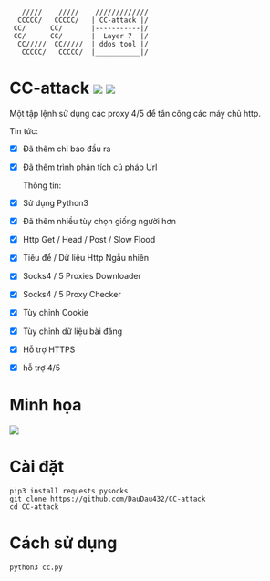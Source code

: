        /////    /////    /////////////
      CCCCC/   CCCCC/   | CC-attack |/
     CC/      CC/       |-----------|/ 
     CC/      CC/       |  Layer 7  |/ 
      CC/////  CC/////  | ddos tool |/ 
       CCCCC/   CCCCC/  |___________|/

# CC-attack ![](https://img.shields.io/badge/Version-3.6-brightgreen.svg) ![](https://img.shields.io/badge/license-GPLv2-blue.svg)
  Một tập lệnh sử dụng các proxy 4/5 để tấn công các máy chủ http.

Tin tức:
- [x] Đã thêm chỉ báo đầu ra
- [x] Đã thêm trình phân tích cú pháp Url

  Thông tin:
- [x] Sử dụng Python3
- [x] Đã thêm nhiều tùy chọn giống người hơn
- [x] Http Get / Head / Post / Slow Flood
- [x] Tiêu đề / Dữ liệu Http Ngẫu nhiên
- [x] Socks4 / 5 Proxies Downloader
- [x] Socks4 / 5 Proxy Checker
- [x] Tùy chỉnh Cookie
- [x] Tùy chỉnh dữ liệu bài đăng
- [x] Hỗ trợ HTTPS
- [x] hỗ trợ 4/5

# Minh họa

![](https://i.imgur.com/hXGBnkB.png)

# Cài đặt

    pip3 install requests pysocks
    git clone https://github.com/DauDau432/CC-attack
    cd CC-attack

# Cách sử dụng

    python3 cc.py
